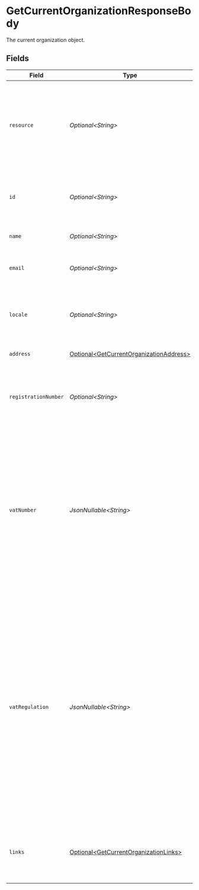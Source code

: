 # GetCurrentOrganizationResponseBody

The current organization object.


## Fields

| Field                                                                                                                                                                                                                                                                                           | Type                                                                                                                                                                                                                                                                                            | Required                                                                                                                                                                                                                                                                                        | Description                                                                                                                                                                                                                                                                                     | Example                                                                                                                                                                                                                                                                                         |
| ----------------------------------------------------------------------------------------------------------------------------------------------------------------------------------------------------------------------------------------------------------------------------------------------- | ----------------------------------------------------------------------------------------------------------------------------------------------------------------------------------------------------------------------------------------------------------------------------------------------- | ----------------------------------------------------------------------------------------------------------------------------------------------------------------------------------------------------------------------------------------------------------------------------------------------- | ----------------------------------------------------------------------------------------------------------------------------------------------------------------------------------------------------------------------------------------------------------------------------------------------- | ----------------------------------------------------------------------------------------------------------------------------------------------------------------------------------------------------------------------------------------------------------------------------------------------- |
| `resource`                                                                                                                                                                                                                                                                                      | *Optional\<String>*                                                                                                                                                                                                                                                                             | :heavy_minus_sign:                                                                                                                                                                                                                                                                              | Indicates the response contains an organization object. Will always contain the string `organization` for this resource type.                                                                                                                                                                   |                                                                                                                                                                                                                                                                                                 |
| `id`                                                                                                                                                                                                                                                                                            | *Optional\<String>*                                                                                                                                                                                                                                                                             | :heavy_minus_sign:                                                                                                                                                                                                                                                                              | The identifier uniquely referring to this organization. Example: `org_12345678`.                                                                                                                                                                                                                |                                                                                                                                                                                                                                                                                                 |
| `name`                                                                                                                                                                                                                                                                                          | *Optional\<String>*                                                                                                                                                                                                                                                                             | :heavy_minus_sign:                                                                                                                                                                                                                                                                              | The name of the organization.                                                                                                                                                                                                                                                                   |                                                                                                                                                                                                                                                                                                 |
| `email`                                                                                                                                                                                                                                                                                         | *Optional\<String>*                                                                                                                                                                                                                                                                             | :heavy_minus_sign:                                                                                                                                                                                                                                                                              | The email address associated with the organization.                                                                                                                                                                                                                                             |                                                                                                                                                                                                                                                                                                 |
| `locale`                                                                                                                                                                                                                                                                                        | *Optional\<String>*                                                                                                                                                                                                                                                                             | :heavy_minus_sign:                                                                                                                                                                                                                                                                              | The preferred locale of the merchant, as set in their Mollie dashboard.                                                                                                                                                                                                                         | en_US                                                                                                                                                                                                                                                                                           |
| `address`                                                                                                                                                                                                                                                                                       | [Optional\<GetCurrentOrganizationAddress>](../../models/operations/GetCurrentOrganizationAddress.md)                                                                                                                                                                                            | :heavy_minus_sign:                                                                                                                                                                                                                                                                              | The address of the organization.                                                                                                                                                                                                                                                                |                                                                                                                                                                                                                                                                                                 |
| `registrationNumber`                                                                                                                                                                                                                                                                            | *Optional\<String>*                                                                                                                                                                                                                                                                             | :heavy_minus_sign:                                                                                                                                                                                                                                                                              | The registration number of the organization at their local chamber of commerce.                                                                                                                                                                                                                 |                                                                                                                                                                                                                                                                                                 |
| `vatNumber`                                                                                                                                                                                                                                                                                     | *JsonNullable\<String>*                                                                                                                                                                                                                                                                         | :heavy_minus_sign:                                                                                                                                                                                                                                                                              | The VAT number of the organization, if based in the European Union or in The United Kingdom. VAT numbers are verified against the international registry *VIES*.<br/><br/>The field is not present for merchants residing in other countries.                                                   |                                                                                                                                                                                                                                                                                                 |
| `vatRegulation`                                                                                                                                                                                                                                                                                 | *JsonNullable\<String>*                                                                                                                                                                                                                                                                         | :heavy_minus_sign:                                                                                                                                                                                                                                                                              | Mollie applies Dutch VAT for merchants based in The Netherlands, British VAT for merchants based in The United Kingdom, and shifted VAT for merchants in the European Union.<br/><br/>The field is not present for merchants residing in other countries.<br/><br/>Possible values: `dutch` `british` `shifted` |                                                                                                                                                                                                                                                                                                 |
| `links`                                                                                                                                                                                                                                                                                         | [Optional\<GetCurrentOrganizationLinks>](../../models/operations/GetCurrentOrganizationLinks.md)                                                                                                                                                                                                | :heavy_minus_sign:                                                                                                                                                                                                                                                                              | An object with several relevant URLs. Every URL object will contain an `href` and a `type` field.                                                                                                                                                                                               |                                                                                                                                                                                                                                                                                                 |
